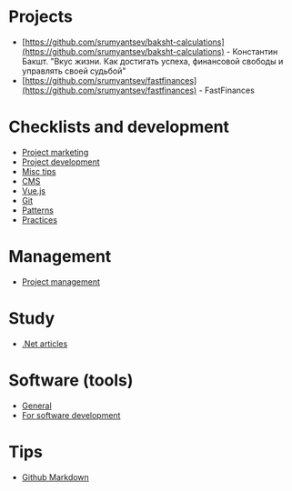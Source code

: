# Projects
- [https://github.com/srumyantsev/baksht-calculations](https://github.com/srumyantsev/baksht-calculations) - Константин Бакшт. "Вкус жизни. Как достигать успеха, финансовой свободы и управлять своей судьбой"
- [https://github.com/srumyantsev/fastfinances](https://github.com/srumyantsev/fastfinances) - FastFinances

# Checklists and development
- [Project marketing](project-marketing)
- [Project development](project-development)
- [Misc tips](misc-tips)
- [CMS](cms)
- [Vue.js](vuejs-articles)
- [Git](git-articles)
- [Patterns](patterns)
- [Practices](practices)

# Management
- [Project management](project-management)

# Study
- [.Net articles](net-articles)

# Software (tools)
- [General](tools-general)
- [For software development](tools-development)

# Tips
- [Github Markdown](https://guides.github.com/features/mastering-markdown/)
